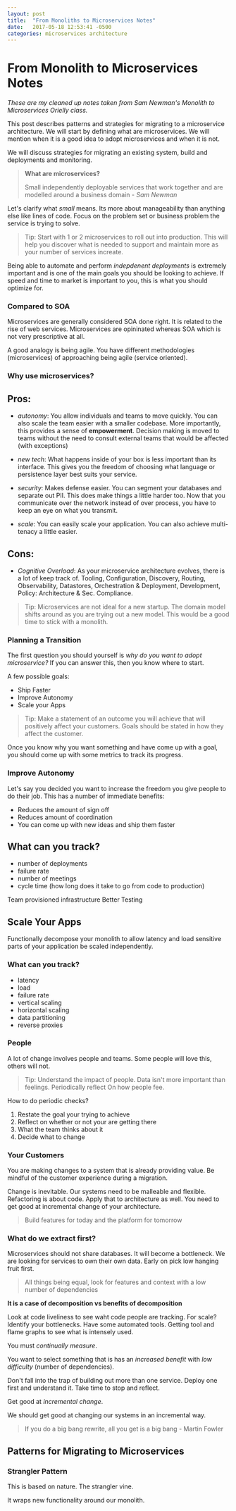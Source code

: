```yaml
---
layout: post
title:  "From Monoliths to Microservices Notes"
date:   2017-05-18 12:53:41 -0500
categories: microservices architecture
---
```


# From Monolith to Microservices Notes

_These are my cleaned up notes taken from Sam Newman's Monolith to Microservices Orielly class._

This post describes patterns and strategies for migrating to a microservice architecture. We will
start by defining what are microservices. We will mention when it is a good idea to adopt microservices
and when it is not.

We will discuss strategies for migrating an existing system, build and deployments and monitoring.


>
> **What are microservices?**
>
> Small independently deployable services that work together and 
> are modelled around a business domain - _Sam Newman_
> 

Let's clarify what _small_ means. Its more about manageability than anything else like 
lines of code. Focus on the problem set or business problem the service is trying to solve.

>
> Tip: Start with 1 or 2 microservices to roll out into production. This will help you discover
>      what is needed to support and maintain more as your number of services increate.
>

Being able to automate and perform _indepdenent deployments_ is extremely important and is one
of the main goals you should be looking to achieve. If speed and time to market is important to 
you, this is what you should optimize for.

### Compared to SOA
Microservices are generally considered SOA done right. It is related to the rise of web services.
Microservices are opininated whereas SOA which is not very prescriptive at all.

A good analogy is being agile. You have different methodologies (microservices) of approaching being agile (service oriented).


### Why use microservices?

## Pros:

 * _autonomy_: You allow individuals and teams to move quickly. You can also scale the team easier with a smaller codebase. More importantly, this provides
               a sense of __empowerment__. Decision making is moved to teams without the need to consult external teams that would be affected (with exceptions)

 * _new tech_: What happens inside of your box is less important than its interface. This gives you the freedom of choosing what language or persistence layer best suits your
               service.

 * _security_: Makes defense easier. You can segment your databases and separate out PII. This does make things a little harder too. Now that you communicate over the
               network instead of over process, you have to keep an eye on what you transmit.

 * _scale_: You can easily scale your application. You can also achieve multi-tenacy a little easier.

## Cons:
 
 * _Cognitive Overload_: As your microservice architecture evolves, there is a lot of keep track of. Tooling, Configuration, Discovery, Routing, Observability,
                         Datastores, Orchestration & Deployment, Development, Policy: Architecture & Sec. Compliance.

>
> Tip: Microservices are not ideal for a new startup. The domain model shifts around as you are trying out a new model. This would be a good time to stick with
>     a monolith.
>

### Planning a Transition

The first question you should yourself is _why do you want to adopt microservice?_ If you can answer this, then you know where to start.

A few possible goals:

 * Ship Faster
 * Improve Autonomy
 * Scale your Apps

>
> Tip: Make a statement of an outcome you will achieve that will positively affect your customers. Goals should 
>      be stated in how they affect the customer.
>

Once you know why you want something and have come up with a goal, you should come up with some metrics to track its progress.

### Improve Autonomy

Let's say you decided you want to increase the freedom you give people to do their job. This has a number of immediate benefits:
 * Reduces the amount of sign off
 * Reduces amount of coordination
 * You can come up with new ideas and ship them faster

## What can you track?
 * number of deployments
 * failure rate
 * number of meetings
 * cycle time (how long does it take to go from code to production)

Team provisioned infrastructure
Better Testing

## Scale Your Apps

Functionally decompose your monolith to allow latency and load sensitive parts of your application be scaled independently.

### What can you track?
 * latency
 * load
 * failure rate
 * vertical scaling
 * horizontal scaling
 * data partitioning
 * reverse proxies

### People

A lot of change involves people and teams. Some people will love this, others will not.

>
> Tip: Understand the impact of people. Data isn't more important than feelings. Periodically reflect
>      On how people fee.

How to do periodic checks?

 1) Restate the goal your trying to achieve
 1) Reflect on whether or not your are getting there
 1) What the team thinks about it
 1) Decide what to change


### Your Customers
You are making changes to a system that is already providing value. Be mindful of the customer experience during a migration.

Change is inevitable. Our systems need to be malleable and flexible. Refactoring is about code. Apply that to architecture as well.
You need to get good at incremental change of your architecture.

>
> Build features for today and the platform for tomorrow
>

### What do we extract first?

Microservices should not share databases. It will become a bottleneck. We are looking for services to own their own data. 
Early on pick low hanging fruit first.

> All things being equal, look for features and context with a low number of dependencies

__It is a case of decomposition vs benefits of decomposition__

Look at code liveliness to see waht code people are tracking. For scale? Identify your bottlenecks. Have 
some automated tools. Getting tool and flame graphs to see what is intensely used.

You must _continually measure_.

You want to select something that is has an _increased benefit_ with _low difficulty_ (number of dependencies).

Don't fall into the trap of building out more than one service. Deploy one first and understand it. Take time
to stop and reflect.

Get good at _incremental change_.

We should get good at changing our systems in an incremental way.

>
> If you do a big bang rewrite, all you get is a big bang - Martin Fowler
>

## Patterns for Migrating to Microservices

### Strangler Pattern

This is based on nature. The strangler vine.

It wraps new functionality around our monolith.

